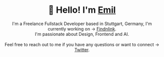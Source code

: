 <h1 align="center">
  👋 Hello! I'm <a href="https://www.findnlink.com/de/member/emil" target="_blank">Emil</a>
</h1>

<p align="center">
I'm a Freelance Fullstack Developer based in Stuttgart, Germany, I'm currently working on -> <a href="https://findnlink.com">Findnlink</a>. 
  <br />
  I'm passionate about Design, Frontend and AI.
  <br />
  <br />
  Feel free to reach out to me if you have any questions or want to connect -> <a href="https://twitter.com/emilhopf">Twitter</a>.
</p>
